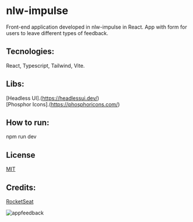 # nlw-impulse
Front-end application developed in nlw-impulse in React.
App with form for users to leave different types of feedback.
## Tecnologies:
React, Typescript, Tailwind, Vite.
## Libs: 
[Headless UI].(https://headlessui.dev/)  
[Phosphor Icons].(https://phosphoricons.com/)
## How to run: 
npm run dev
## License
[MIT](https://choosealicense.com/licenses/mit/)
## Credits: 
[RocketSeat](https://www.rocketseat.com.br/)


![appfeedback](https://user-images.githubusercontent.com/70540159/167299811-c982c8a7-1bcf-4edf-80b9-74811644ad2f.png)
